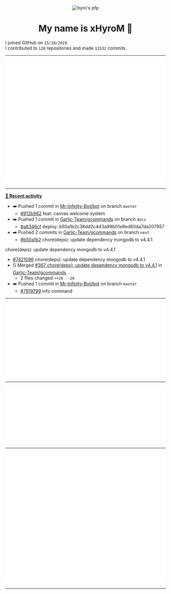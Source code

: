 <p align="center">
    <img src="https://avatars.githubusercontent.com/u/56601352" width="192" alt="hyro's pfp" />
    <h1 align="center">My name is xHyroM 👋</h1>
</p>

I joined GitHub on `15/10/2019`.  
I contributed to `120` repositories and made `11532` commits.  

___

<img src="https://github.com/xHyroM/xHyroM/blob/master/.cache/base.svg">

___

**[📰 Recent activity](https://github.com/xHyroM)**
* ➡️ Pushed 1 commit in [Mr-Infinity-Bot/bot](https://github.com/Mr-Infinity-Bot/bot) on branch `master`
  * [#912b962](https://github.com/Mr-Infinity-Bot/bot/commit/912b962) feat: canvas welcome system
* ➡️ Pushed 1 commit in [Garlic-Team/gcommands](https://github.com/Garlic-Team/gcommands) on branch `docs`
  * [#a8346cf](https://github.com/Garlic-Team/gcommands/commit/a8346cf) deploy: b50a1b2c38dd2c443a99b01e8ed80da7da207957
* ➡️ Pushed 2 commits in [Garlic-Team/gcommands](https://github.com/Garlic-Team/gcommands) on branch `next`
  * [#b50a1b2](https://github.com/Garlic-Team/gcommands/commit/b50a1b2) chore(deps): update dependency mongodb to v4.4.1

chore(deps): update dependency mongodb to v4.4.1
  * [#7421096](https://github.com/Garlic-Team/gcommands/commit/7421096) chore(deps): update dependency mongodb to v4.4.1
* 🔃 Merged [#367 chore(deps): update dependency mongodb to v4.4.1](https://github.com/Garlic-Team/gcommands/pull/367) in [Garlic-Team/gcommands](https://github.com/Garlic-Team/gcommands)
  * 2 files changed `++26 --26`
* ➡️ Pushed 1 commit in [Mr-Infinity-Bot/bot](https://github.com/Mr-Infinity-Bot/bot) on branch `master`
  * [#7819799](https://github.com/Mr-Infinity-Bot/bot/commit/7819799) info command


___

<img src="https://github.com/xHyroM/xHyroM/blob/master/.cache/isocalendar.svg">

___

<img src="https://github.com/xHyroM/xHyroM/blob/master/.cache/languages.svg">

___

<img src="https://github.com/xHyroM/xHyroM/blob/master/.cache/achievements.svg">

___